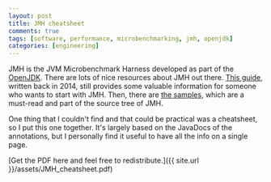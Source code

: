 ```yaml
---
layout: post
title: JMH cheatsheet
comments: true
tags: [software, performance, microbenchmarking, jmh, openjdk]
categories: [engineering]
---
```


JMH is the JVM Microbenchmark Harness developed as part of the [OpenJDK](openjdk.java.net/projects/code-tools/jmh).
There are lots of nice resources about JMH out there. [This guide](http://java-performance.info/jmh/), written back in 2014, still provides some valuable information
for someone who wants to start with JMH. Then, there are [the samples](http://hg.openjdk.java.net/code-tools/jmh/file/tip/jmh-samples/src/main/java/org/openjdk/jmh/samples/), 
which are a must-read and part of the source tree of JMH.

One thing that I couldn't find and that could be practical was a cheatsheet, so I put this one together. It's largely based on the
JavaDocs of the annotations, but I personally find it useful to have all the info on a single page.

[Get the PDF here and feel free to redistribute.]({{ site.url }}/assets/JMH_cheatsheet.pdf)

